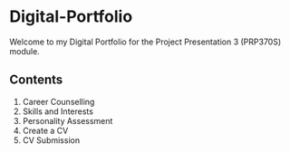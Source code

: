 # Digital-Portfolio

Welcome to my Digital Portfolio for the Project Presentation 3 (PRP370S) module.

## Contents

1. Career Counselling
2. Skills and Interests
3. Personality Assessment
4. Create a CV
5. CV Submission


